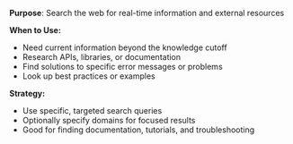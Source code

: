 **Purpose**: Search the web for real-time information and external resources

**When to Use:**
- Need current information beyond the knowledge cutoff
- Research APIs, libraries, or documentation
- Find solutions to specific error messages or problems
- Look up best practices or examples

**Strategy:**
- Use specific, targeted search queries
- Optionally specify domains for focused results
- Good for finding documentation, tutorials, and troubleshooting